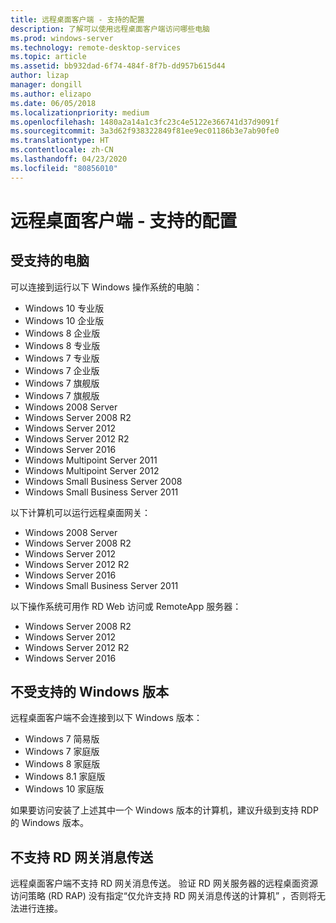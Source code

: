 ```yaml
---
title: 远程桌面客户端 - 支持的配置
description: 了解可以使用远程桌面客户端访问哪些电脑
ms.prod: windows-server
ms.technology: remote-desktop-services
ms.topic: article
ms.assetid: bb932dad-6f74-484f-8f7b-dd957b615d44
author: lizap
manager: dongill
ms.author: elizapo
ms.date: 06/05/2018
ms.localizationpriority: medium
ms.openlocfilehash: 1480a2a14a1c3fc23c4e5122e366741d37d9091f
ms.sourcegitcommit: 3a3d62f938322849f81ee9ec01186b3e7ab90fe0
ms.translationtype: HT
ms.contentlocale: zh-CN
ms.lasthandoff: 04/23/2020
ms.locfileid: "80856010"
---
```

# <a name="remote-desktop-client---supported-configuration"></a>远程桌面客户端 - 支持的配置

## <a name="supported-pcs"></a>受支持的电脑
可以连接到运行以下 Windows 操作系统的电脑：
- Windows 10 专业版
- Windows 10 企业版
- Windows 8 企业版
- Windows 8 专业版
- Windows 7 专业版
- Windows 7 企业版
- Windows 7 旗舰版
- Windows 7 旗舰版
- Windows 2008 Server
- Windows Server 2008 R2
- Windows Server 2012
- Windows Server 2012 R2
- Windows Server 2016
- Windows Multipoint Server 2011
- Windows Multipoint Server 2012
- Windows Small Business Server 2008
- Windows Small Business Server 2011

以下计算机可以运行远程桌面网关：

- Windows 2008 Server
- Windows Server 2008 R2
- Windows Server 2012
- Windows Server 2012 R2
- Windows Server 2016
- Windows Small Business Server 2011

以下操作系统可用作 RD Web 访问或 RemoteApp 服务器：
- Windows Server 2008 R2
- Windows Server 2012
- Windows Server 2012 R2
- Windows Server 2016

## <a name="unsupported-windows-versions-and-editions"></a>不受支持的 Windows 版本

远程桌面客户端不会连接到以下 Windows 版本：

- Windows 7 简易版
- Windows 7 家庭版
- Windows 8 家庭版
- Windows 8.1 家庭版
- Windows 10 家庭版

如果要访问安装了上述其中一个 Windows 版本的计算机，建议升级到支持 RDP 的 Windows 版本。

## <a name="rd-gateway-messaging-is-not-supported"></a>不支持 RD 网关消息传送
远程桌面客户端不支持 RD 网关消息传送。 验证 RD 网关服务器的远程桌面资源访问策略 (RD RAP) 没有指定“仅允许支持 RD 网关消息传送的计算机”  ，否则将无法进行连接。